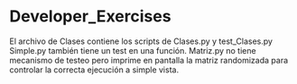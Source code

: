 # Developer_Exercises

El archivo de Clases contiene los scripts de Clases.py y test_Clases.py
Simple.py también tiene un test en una función. 
Matriz.py no tiene mecanismo de testeo pero imprime en pantalla la matriz randomizada para controlar la correcta ejecución a simple vista.
